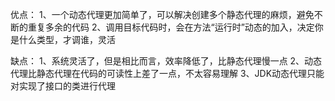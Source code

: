优点：
1、一个动态代理更加简单了，可以解决创建多个静态代理的麻烦，避免不断的重复多余的代码
2、调用目标代码时，会在方法“运行时”动态的加入，决定你是什么类型，才调谁，灵活

缺点：
1、系统灵活了，但是相比而言，效率降低了，比静态代理慢一点
2、动态代理比静态代理在代码的可读性上差了一点，不太容易理解
3、JDK动态代理只能对实现了接口的类进行代理